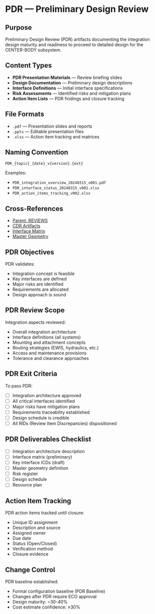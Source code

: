 # PDR — Preliminary Design Review

## Purpose

Preliminary Design Review (PDR) artifacts documenting the integration design maturity and readiness to proceed to detailed design for the CENTER-BODY subsystem.

## Content Types

- **PDR Presentation Materials** — Review briefing slides
- **Design Documentation** — Preliminary design descriptions
- **Interface Definitions** — Initial interface specifications
- **Risk Assessments** — Identified risks and mitigation plans
- **Action Item Lists** — PDR findings and closure tracking

## File Formats

- `.pdf` — Presentation slides and reports
- `.pptx` — Editable presentation files
- `.xlsx` — Action item tracking and matrices

## Naming Convention

```
PDR_{topic}_{date}_v{version}.{ext}
```

Examples:
- `PDR_integration_overview_20240315_v001.pdf`
- `PDR_interface_status_20240315_v001.xlsx`
- `PDR_action_items_tracking_v002.xlsx`

## Cross-References

- [Parent: REVIEWS](../README.md)
- [CDR Artifacts](../CDR/README.md)
- [Interface Matrix](../../INTERFACE_MATRIX/README.md)
- [Master Geometry](../../MASTER_GEOMETRY/REFERENCES/README.md)

## PDR Objectives

PDR validates:
- Integration concept is feasible
- Key interfaces are defined
- Major risks are identified
- Requirements are allocated
- Design approach is sound

## PDR Review Scope

Integration aspects reviewed:
- Overall integration architecture
- Interface definitions (all systems)
- Mounting and attachment concepts
- Routing strategies (EWIS, hydraulics, etc.)
- Access and maintenance provisions
- Tolerance and clearance approaches

## PDR Exit Criteria

To pass PDR:
- [ ] Integration architecture approved
- [ ] All critical interfaces identified
- [ ] Major risks have mitigation plans
- [ ] Requirements traceability established
- [ ] Design schedule is credible
- [ ] All RIDs (Review Item Discrepancies) dispositioned

## PDR Deliverables Checklist

- [ ] Integration architecture description
- [ ] Interface matrix (preliminary)
- [ ] Key interface ICDs (draft)
- [ ] Master geometry definition
- [ ] Risk register
- [ ] Design schedule
- [ ] Resource plan

## Action Item Tracking

PDR action items tracked until closure:
- Unique ID assignment
- Description and source
- Assigned owner
- Due date
- Status (Open/Closed)
- Verification method
- Closure evidence

## Change Control

PDR baseline established:
- Formal configuration baseline (PDR Baseline)
- Changes after PDR require ECO approval
- Design maturity: ~30-40%
- Cost estimate confidence: ±30%
